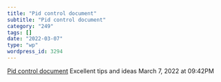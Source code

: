 ```yaml
---
title: "Pid control document"
subtitle: "Pid control document"
category: "249"
tags: []
date: "2022-03-07"
type: "wp"
wordpress_id: 3294
---
```

[ Pid control document](http://smithcsrobot.weebly.com/uploads/6/0/9/5/60954939/pid_control_document.pdf)
 Excellent tips and ideas
March 7, 2022 at 09:42PM